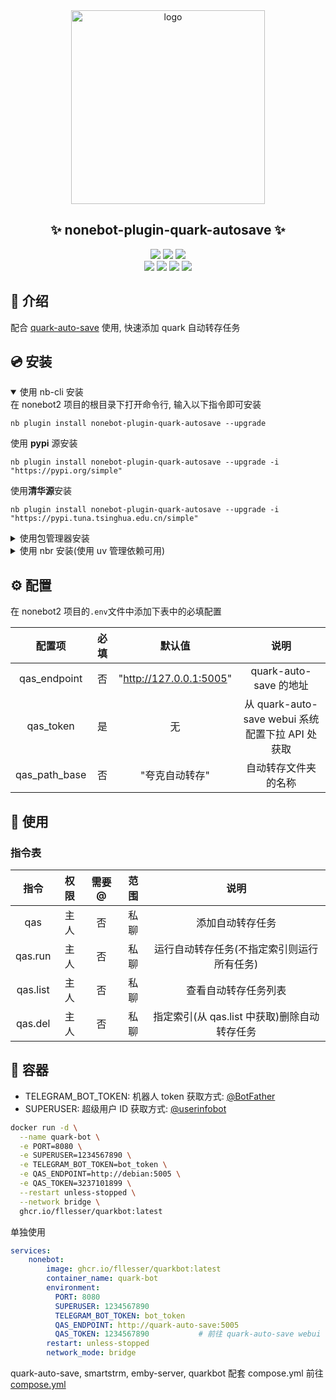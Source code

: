 <div align="center">
    <a href="https://v2.nonebot.dev/store">
    <img src="https://raw.githubusercontent.com/fllesser/nonebot-plugin-template/refs/heads/resource/.docs/NoneBotPlugin.svg" width="310" alt="logo"></a>

## ✨ nonebot-plugin-quark-autosave ✨
[![](https://img.shields.io/github/license/fllesser/nonebot-plugin-quark-autosave.svg)](./LICENSE)
[![](https://img.shields.io/pypi/v/nonebot-plugin-quark-autosave.svg)](https://pypi.python.org/pypi/nonebot-plugin-quark-autosave)
[![](https://img.shields.io/badge/python-3.10|3.11|3.12|3.13-blue.svg)](https://www.python.org/downloads/release/python-3100/)
<br/>
[![](https://img.shields.io/badge/code%20style-ruff-black?style=flat-square&logo=ruff)](https://github.com/astral-sh/ruff)
[![](https://img.shields.io/badge/package%20manager-uv-black?style=flat-square&logo=uv)](https://github.com/astral-sh/uv)
[![](https://results.pre-commit.ci/badge/github/fllesser/nonebot-plugin-quark-autosave/master.svg)](https://results.pre-commit.ci/latest/github/fllesser/nonebot-plugin-quark-autosave/master)
[![](https://codecov.io/gh/fllesser/nonebot-plugin-quark-autosave/graph/badge.svg?token=55rXGtMLMx)](https://codecov.io/gh/fllesser/nonebot-plugin-quark-autosave)

</div>

## 📖 介绍

配合 [quark-auto-save](https://github.com/Cp0204/quark-auto-save) 使用, 快速添加 quark 自动转存任务

## 💿 安装

<details open>
<summary>使用 nb-cli 安装</summary>
在 nonebot2 项目的根目录下打开命令行, 输入以下指令即可安装

    nb plugin install nonebot-plugin-quark-autosave --upgrade
使用 **pypi** 源安装

    nb plugin install nonebot-plugin-quark-autosave --upgrade -i "https://pypi.org/simple"
使用**清华源**安装

    nb plugin install nonebot-plugin-quark-autosave --upgrade -i "https://pypi.tuna.tsinghua.edu.cn/simple"


</details>

<details>
<summary>使用包管理器安装</summary>
在 nonebot2 项目的插件目录下, 打开命令行, 根据你使用的包管理器, 输入相应的安装命令

<details open>
<summary>uv</summary>

    uv add nonebot-plugin-quark-autosave
安装仓库 master 分支

    uv add git+https://github.com/fllesser/nonebot-plugin-quark-autosave@master
</details>

<details>
<summary>pdm</summary>

    pdm add nonebot-plugin-quark-autosave
安装仓库 master 分支

    pdm add git+https://github.com/fllesser/nonebot-plugin-quark-autosave@master
</details>
<details>
<summary>poetry</summary>

    poetry add nonebot-plugin-quark-autosave
安装仓库 master 分支

    poetry add git+https://github.com/fllesser/nonebot-plugin-quark-autosave@master
</details>

打开 nonebot2 项目根目录下的 `pyproject.toml` 文件, 在 `[tool.nonebot]` 部分追加写入

    plugins = ["nonebot_plugin_quark_autosave"]

</details>

<details>
<summary>使用 nbr 安装(使用 uv 管理依赖可用)</summary>

[nbr](https://github.com/fllesser/nbr) 是一个基于 uv 的 nb-cli，可以方便地管理 nonebot2

    nbr plugin install nonebot-plugin-quark-autosave
使用 **pypi** 源安装

    nbr plugin install nonebot-plugin-quark-autosave -i "https://pypi.org/simple"
使用**清华源**安装

    nbr plugin install nonebot-plugin-quark-autosave -i "https://pypi.tuna.tsinghua.edu.cn/simple"

</details>


## ⚙️ 配置

在 nonebot2 项目的`.env`文件中添加下表中的必填配置

|    配置项     | 必填  |         默认值          |                       说明                       |
| :-----------: | :---: | :---------------------: | :----------------------------------------------: |
| qas_endpoint  |  否   | "http://127.0.0.1:5005" |              quark-auto-save 的地址              |
|   qas_token   |  是   |           无            | 从 quark-auto-save webui 系统配置下拉 API 处获取 |
| qas_path_base |  否   |     "夸克自动转存"      |               自动转存文件夹的名称               |

## 🎉 使用
### 指令表
|   指令   | 权限  | 需要@ | 范围  |                     说明                     |
| :------: | :---: | :---: | :---: | :------------------------------------------: |
|   qas    | 主人  |  否   | 私聊  |               添加自动转存任务               |
| qas.run  | 主人  |  否   | 私聊  |  运行自动转存任务(不指定索引则运行所有任务)  |
| qas.list | 主人  |  否   | 私聊  |             查看自动转存任务列表             |
| qas.del  | 主人  |  否   | 私聊  | 指定索引(从 qas.list 中获取)删除自动转存任务 |

## 🫙 容器
- TELEGRAM_BOT_TOKEN: 机器人 token 获取方式: [@BotFather](https://t.me/BotFather)
- SUPERUSER: 超级用户 ID 获取方式: [@userinfobot](https://t.me/userinfobot)

```sh
docker run -d \
  --name quark-bot \
  -e PORT=8080 \
  -e SUPERUSER=1234567890 \
  -e TELEGRAM_BOT_TOKEN=bot_token \
  -e QAS_ENDPOINT=http://debian:5005 \
  -e QAS_TOKEN=3237101899 \
  --restart unless-stopped \
  --network bridge \
  ghcr.io/fllesser/quarkbot:latest
```

单独使用

```yml
services:
    nonebot:
        image: ghcr.io/fllesser/quarkbot:latest
        container_name: quark-bot
        environment:
          PORT: 8080
          SUPERUSER: 1234567890           
          TELEGRAM_BOT_TOKEN: bot_token  
          QAS_ENDPOINT: http://quark-auto-save:5005
          QAS_TOKEN: 1234567890           # 前往 quark-auto-save webui 系统配置下拉 API 处获取
        restart: unless-stopped
        network_mode: bridge

```
quark-auto-save, smartstrm, emby-server, quarkbot 配套 compose.yml 前往 [compose.yml](https://github.com/fllesser/nonebot-plugin-quark-autosave/blob/master/compose.yml)